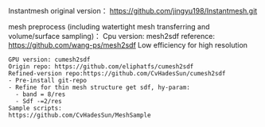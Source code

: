 Instantmesh original version：
    https://github.com/jingyu198/Instantmesh.git

mesh preprocess (including watertight mesh transferring and volume/surface sampling)：
    Cpu version: mesh2sdf
    reference: https://github.com/wang-ps/mesh2sdf
    Low efficiency for high resolution 
    
    GPU version: cumesh2sdf
    Origin repo: https://github.com/eliphatfs/cumesh2sdf
    Refined-version repo:https://github.com/CvHadesSun/cumesh2sdf
    - Pre-install git-repo
    - Refine for thin mesh structure get sdf, hy-param:
      - band = 8/res
      - Sdf -=2/res
    Sample scripts:
    https://github.com/CvHadesSun/MeshSample
